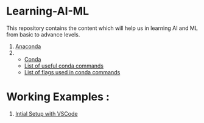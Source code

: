 # Learning-AI-ML
This repository contains the content which will help us in learning AI and ML from basic to advance levels.

1) [Anaconda](./documentation/Anaconda.md)
2) * [Conda](./documentation/Conda.md)
   * [List of useful conda commands](./documentation/CondaCommands.md)
   * [List of flags used in conda commands](./documentation/CondaCommandFlags.md)
  



# Working Examples : 
1) [Intial Setup with VSCode](./practical/Initial-setup-with-vscode.md)

